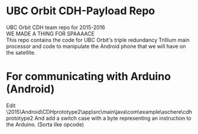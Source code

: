 # UBC Orbit CDH-Payload Repo
UBC Orbit CDH team repo for 2015-2016  
WE MADE A THING FOR SPAAAACE  
This repo contains the code for UBC Orbit's triple redundancy Trillium main processor and code to manipulate the 
Android phone that we will have on the satellite. 

# For communicating with Arduino (Android)
Edit
\2015\Android\CDHprototype2\app\src\main\java\com\example\aschere\cdhprototype2
And add a switch case with a byte representing an instruction to the Arduino. (Sorta like opcode)
